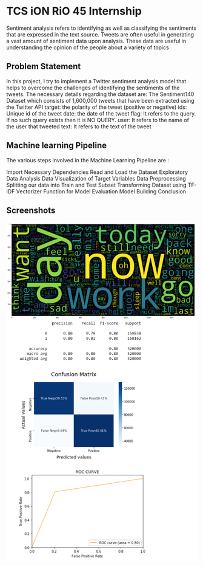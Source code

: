 
# TCS iON RiO 45 Internship

Sentiment analysis refers to identifying as well as classifying the sentiments that are expressed in the text source. Tweets are often useful in generating a vast amount of sentiment data upon analysis. These data are useful in understanding the opinion of the people about a variety of topics
## Problem Statement
In this project, I try to implement a Twitter sentiment analysis model that helps to overcome the challenges of identifying the sentiments of the tweets. 
The necessary details regarding the dataset are:
    The Sentiment140 Dataset which consists of 1,600,000 tweets that have been extracted using the Twitter API
    target: the polarity of the tweet (positive or negative)
    ids: Unique id of the tweet
    date: the date of the tweet
    flag: It refers to the query. If no such query exists then it is NO QUERY.
    user: It refers to the name of the user that tweeted
    text: It refers to the text of the tweet
## Machine learning Pipeline
The various steps involved in the Machine Learning Pipeline are :

Import Necessary Dependencies
Read and Load the Dataset
Exploratory Data Analysis
Data Visualization of Target Variables
Data Preprocessing
Splitting our data into Train and Test Subset
Transforming Dataset using TF-IDF Vectorizer
Function for Model Evaluation
Model Building
Conclusion
## Screenshots

![App Screenshot](Screenshots/img3.png)
![App Screenshot](Screenshots/img4.png)
![App Screenshot](Screenshots/img5.png)


